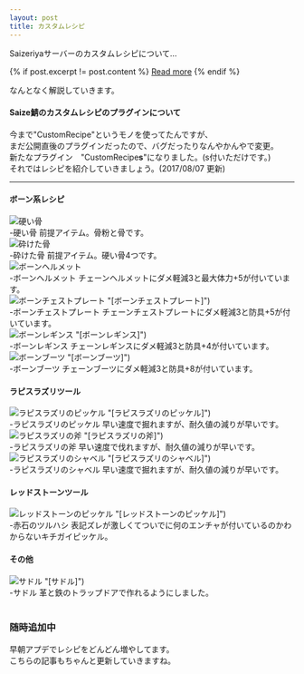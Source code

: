 ```yaml
---
layout: post
title: カスタムレシピ
---
```


Saizeriyaサーバーのカスタムレシピについて...

{% if post.excerpt != post.content %}
    <a href="{{ site.baseurl }}{{ post.url }}">Read more</a>
{% endif %}

なんとなく解説していきます。<br>
#### Saize鯖のカスタムレシピのプラグインについて<br>
今まで"CustomRecipe"というモノを使ってたんですが、<br>
まだ公開直後のプラグインだったので、バグだったりなんやかんやで変更。<br>
新たなプラグイン　"CustomRecipe**s**"になりました。(s付いただけです。)<br>
それではレシピを紹介していきましょう。(2017/08/07 更新)<br>
***
#### ボーン系レシピ<br>
![硬い骨](http://i.imgur.com/EQrrEqk.jpg "[硬い骨]")<br>
-硬い骨 前提アイテム。骨粉と骨です。<br>
![砕けた骨](http://i.imgur.com/njR8cdc.jpg "[砕けた骨]")<br>
-砕けた骨 前提アイテム。硬い骨4つです。<br>
![ボーンヘルメット](http://i.imgur.com/HWUepH7.jpg "[ボーンヘルメット")<br>
-ボーンヘルメット チェーンヘルメットにダメ軽減3と最大体力+5が付いています。<br>
![ボーンチェストプレート](http://i.imgur.com/yJzHxWQ.jpg) "[ボーンチェストプレート]")<br>
-ボーンチェストプレート チェーンチェストプレートにダメ軽減3と防具+5が付いています。<br>
![ボーンレギンス](http://i.imgur.com/VCZ0VB1.jpg) "[ボーンレギンス]")<br>
-ボーンレギンス チェーンレギンスにダメ軽減3と防具+4が付いています。<br>
![ボーンブーツ](http://i.imgur.com/SgbcGMs.jpg) "[ボーンブーツ]")<br>
-ボーンブーツ チェーンブーツにダメ軽減3と防具+8が付いています。<br>
#### ラピスラズリツール<br>
![ラピスラズリのピッケル](http://i.imgur.com/cCkxxNe.jpg) "[ラピスラズリのピッケル]")<br>
-ラピスラズリのピッケル 早い速度で掘れますが、耐久値の減りが早いです。<br>
![ラピスラズリの斧](http://i.imgur.com/Nj2iIbw.jpg) "[ラピスラズリの斧]")<br>
-ラピスラズリの斧 早い速度で伐れますが、耐久値の減りが早いです。<br>
![ラピスラズリのシャベル](http://i.imgur.com/RplwSAh.jpg) "[ラピスラズリのシャベル]")<br>
-ラピスラズリのシャベル 早い速度で掘れますが、耐久値の減りが早いです。<br>
#### レッドストーンツール<br>
![レッドストーンのピッケル](http://i.imgur.com/063otK2.jpg) "[レッドストーンのピッケル]")<br>
-赤石のツルハシ 表記ズレが激しくてついでに何のエンチャが付いているのかわからないキチガイピッケル。<br>
#### その他<br>
![サドル](http://i.imgur.com/EZO9A4n.jpg) "[サドル]")<br>
-サドル 革と鉄のトラップドアで作れるようにしました。<br>
<br>
### 随時追加中
早朝アプデでレシピをどんどん増やしてます。<br>
こちらの記事もちゃんと更新していきますね。<br>
